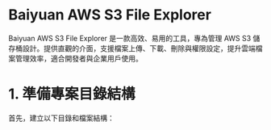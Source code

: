 # Baiyuan AWS S3 File Explorer
Baiyuan AWS S3 File Explorer 是一款高效、易用的工具，專為管理 AWS S3 儲存桶設計。提供直觀的介面，支援檔案上傳、下載、刪除與權限設定，提升雲端檔案管理效率，適合開發者與企業用戶使用。

# 1. 準備專案目錄結構
首先，建立以下目錄和檔案結構：
